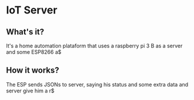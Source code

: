 # IoT Server

## What's it?
It's a home automation plataform that uses a raspberry pi 3 B as a server and some ESP8266 a$

## How it works?
The ESP sends JSONs to server, saying his status and some extra data and server give him a r$



